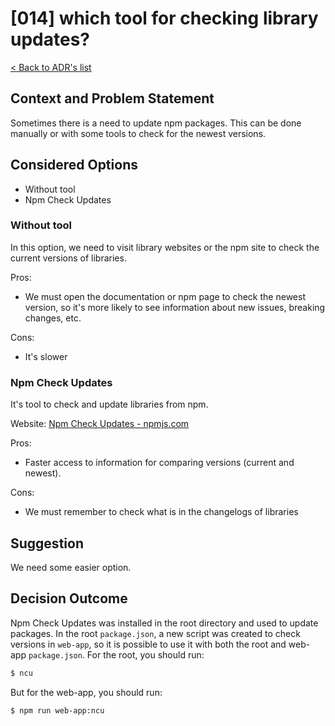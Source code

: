 # [014] which tool for checking library updates?
[< Back to ADR's list](README.md)

## Context and Problem Statement
Sometimes there is a need to update npm packages. This can be done manually or with some tools to check for the newest versions.

## Considered Options
- Without tool
- Npm Check Updates

### Without tool
In this option, we need to visit library websites or the npm site to check the current versions of libraries.

Pros:
- We must open the documentation or npm page to check the newest version, so it's more likely to see information about new issues, breaking changes, etc.

Cons:
- It's slower

### Npm Check Updates
It's tool to check and update libraries from npm.

Website: [Npm Check Updates - npmjs.com](https://www.npmjs.com/package/npm-check-updates)

Pros:
- Faster access to information for comparing versions (current and newest).

Cons:
- We must remember to check what is in the changelogs of libraries

## Suggestion
We need some easier option.

## Decision Outcome
Npm Check Updates was installed in the root directory and used to update packages. In the root `package.json`, a new script was created to check versions in `web-app`, so it is possible to use it with both the root and web-app `package.json`. For the root, you should run:
```bash
$ ncu
```
But for the web-app, you should run:
```bash
$ npm run web-app:ncu
```